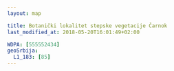 ```yaml
---
layout: map

title: Botanički lokalitet stepske vegetacije Čarnok
last_modified_at: 2018-05-20T16:01:49+02:00

WDPA: [555552434]
geoSrbija:
  L1_183: [85]
---
```

